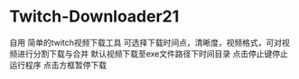 # Twitch-Downloader21
自用
简单的twitch视频下载工具
可选择下载时间点，清晰度，视频格式，可对视频进行分割下载与合并
默认视频下载至exe文件路径下时间目录
点击停止键停止运行程序
点击方框暂停下载
